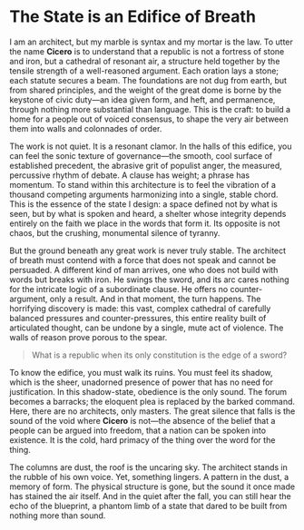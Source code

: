 # The State is an Edifice of Breath

I am an architect, but my marble is syntax and my mortar is the law. To utter the name **Cicero** is to understand that a republic is not a fortress of stone and iron, but a cathedral of resonant air, a structure held together by the tensile strength of a well-reasoned argument. Each oration lays a stone; each statute secures a beam. The foundations are not dug from earth, but from shared principles, and the weight of the great dome is borne by the keystone of civic duty—an idea given form, and heft, and permanence, through nothing more substantial than language. This is the craft: to build a home for a people out of voiced consensus, to shape the very air between them into walls and colonnades of order.

The work is not quiet. It is a resonant clamor. In the halls of this edifice, you can feel the sonic texture of governance—the smooth, cool surface of established precedent, the abrasive grit of populist anger, the measured, percussive rhythm of debate. A clause has weight; a phrase has momentum. To stand within this architecture is to feel the vibration of a thousand competing arguments harmonizing into a single, stable chord. This is the essence of the state I design: a space defined not by what is seen, but by what is spoken and heard, a shelter whose integrity depends entirely on the faith we place in the words that form it. Its opposite is not chaos, but the crushing, monumental silence of tyranny.

But the ground beneath any great work is never truly stable. The architect of breath must contend with a force that does not speak and cannot be persuaded. A different kind of man arrives, one who does not build with words but breaks with iron. He swings the sword, and its arc cares nothing for the intricate logic of a subordinate clause. He offers no counter-argument, only a result. And in that moment, the turn happens. The horrifying discovery is made: this vast, complex cathedral of carefully balanced pressures and counter-pressures, this entire reality built of articulated thought, can be undone by a single, mute act of violence. The walls of reason prove porous to the spear.

> What is a republic when its only constitution is the edge of a sword?

To know the edifice, you must walk its ruins. You must feel its shadow, which is the sheer, unadorned presence of power that has no need for justification. In this shadow-state, obedience is the only sound. The forum becomes a barracks; the eloquent plea is replaced by the barked command. Here, there are no architects, only masters. The great silence that falls is the sound of the void where **Cicero** is not—the absence of the belief that a people can be argued into freedom, that a nation can be spoken into existence. It is the cold, hard primacy of the thing over the word for the thing.

The columns are dust, the roof is the uncaring sky. The architect stands in the rubble of his own voice. Yet, something lingers. A pattern in the dust, a memory of form. The physical structure is gone, but the sound it once made has stained the air itself. And in the quiet after the fall, you can still hear the echo of the blueprint, a phantom limb of a state that dared to be built from nothing more than sound.